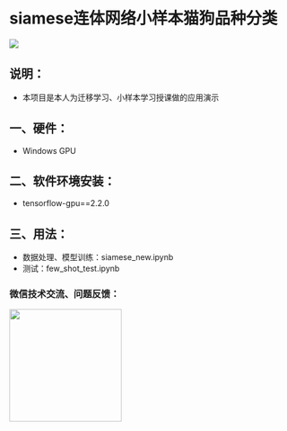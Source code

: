 # siamese连体网络小样本猫狗品种分类

![](https://enpei-md.oss-cn-hangzhou.aliyuncs.com/img20220828201817.png?x-oss-process=style/wp)





## 说明：

* 本项目是本人为迁移学习、小样本学习授课做的应用演示


## 一、硬件：

* Windows GPU

## 二、软件环境安装：

* tensorflow-gpu==2.2.0

## 三、用法：

* 数据处理、模型训练：siamese_new.ipynb
* 测试：few_shot_test.ipynb



### 微信技术交流、问题反馈：

<img src="https://enpei-md.oss-cn-hangzhou.aliyuncs.com/imgIMG_5862.JPG?x-oss-process=style/wp" style="width:200px;" />

